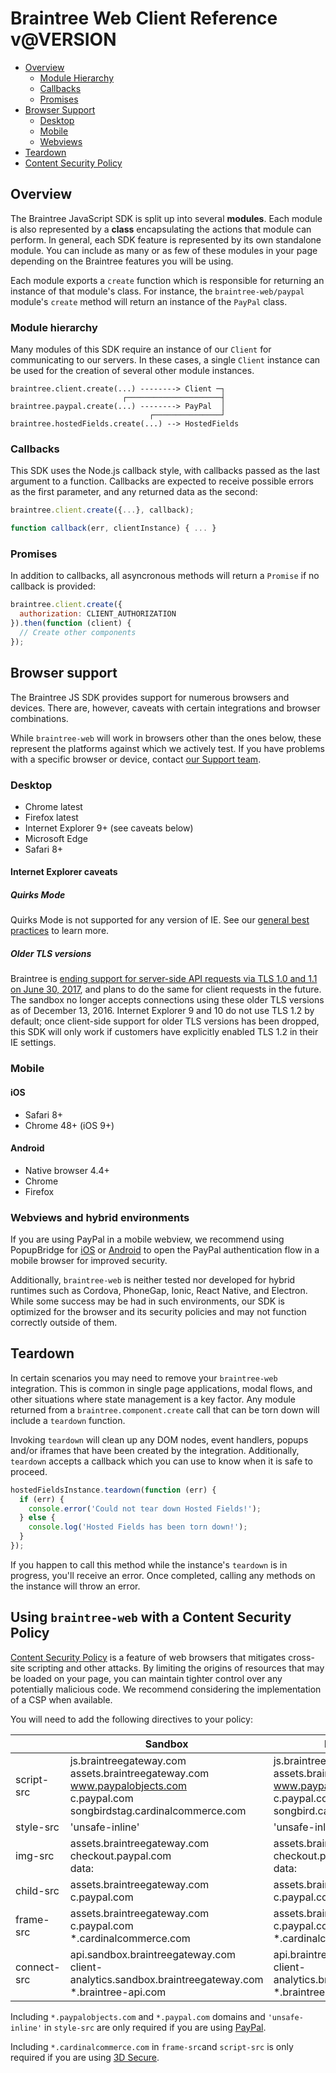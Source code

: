 # Braintree Web Client Reference <span>v@VERSION</span>

<span class="rule"></span>

* [Overview](#overview)
    * [Module Hierarchy](#module-hierarchy)
    * [Callbacks](#callbacks)
    * [Promises](#promises)
* [Browser Support](#browser-support)
    * [Desktop](#browser-support-desktop)
    * [Mobile](#browser-support-mobile)
    * [Webviews](#browser-support-webviews)
* [Teardown](#teardown)
* [Content Security Policy](#content-security-policy)

<span class="rule"></span>

<a id="overview"></a>
## Overview

The Braintree JavaScript SDK is split up into several __modules__. Each module is also represented by a __class__ encapsulating the actions that module can perform. In general, each SDK feature is represented by its own standalone module. You can include as many or as few of these modules in your page depending on the Braintree features you will be using.

Each module exports a `create` function which is responsible for returning an instance of that module's class. For instance, the `braintree-web/paypal` module's `create` method will return an instance of the `PayPal` class.

<a id="module-hierarchy"></a>
### Module hierarchy

Many modules of this SDK require an instance of our `Client` for communicating to our servers. In these cases, a single `Client` instance can be used for the creation of several other module instances.

```
braintree.client.create(...) --------> Client ─┐
                         ┌─────────────────────┤
braintree.paypal.create(...) --------> PayPal  │
                               ┌───────────────┘
braintree.hostedFields.create(...) --> HostedFields
```

<a id="callbacks"></a>
### Callbacks

This SDK uses the Node.js callback style, with callbacks passed as the last argument to a function. Callbacks are expected to receive possible errors as the first parameter, and any returned data as the second:

```javascript
braintree.client.create({...}, callback);

function callback(err, clientInstance) { ... }
```

<a id="promises"></a>
### Promises

In addition to callbacks, all asyncronous methods will return a `Promise` if no callback is provided:

```javascript
braintree.client.create({
  authorization: CLIENT_AUTHORIZATION
}).then(function (client) {
  // Create other components
});
```

<a id="browser-support"></a>
## Browser support

The Braintree JS SDK provides support for numerous browsers and devices. There are, however, caveats with certain integrations and browser combinations.

While `braintree-web` will work in browsers other than the ones below, these represent the platforms against which we actively test. If you have problems with a specific browser or device, contact [our Support team](https://developers.braintreepayments.com/forms/contact).

<a id="browser-support-desktop"></a>
### Desktop


- Chrome latest
- Firefox latest
- Internet Explorer 9+ (see caveats below)
- Microsoft Edge
- Safari 8+


#### Internet Explorer caveats

##### Quirks Mode

Quirks Mode is not supported for any version of IE. See our [general best practices](https://developers.braintreepayments.com/reference/general/best-practices#internet-explorer-quirks-mode) to learn more.

##### Older TLS versions

Braintree is [ending support for server-side API requests via TLS 1.0 and 1.1 on June 30, 2017](https://www.braintreepayments.com/blog/updating-your-production-environment-to-support-tlsv1-2/), and plans to do the same for client requests in the future. The sandbox no longer accepts connections using these older TLS versions as of December 13, 2016. Internet Explorer 9 and 10 do not use TLS 1.2 by default; once client-side support for older TLS versions has been dropped, this SDK will only work if customers have explicitly enabled TLS 1.2 in their IE settings.

<a id="browser-support-mobile"></a>
### Mobile

#### iOS

- Safari 8+
- Chrome 48+ (iOS 9+)

#### Android

- Native browser 4.4+
- Chrome
- Firefox

<a id="browser-support-webviews"></a>
### Webviews and hybrid environments

If you are using PayPal in a mobile webview, we recommend using PopupBridge for [iOS](https://github.com/braintree/popup-bridge-ios) or [Android](https://github.com/braintree/popup-bridge-android) to open the PayPal authentication flow in a mobile browser for improved security.

Additionally, `braintree-web` is neither tested nor developed for hybrid runtimes such as Cordova, PhoneGap, Ionic, React Native, and Electron. While some success may be had in such environments, our SDK is optimized for the browser and its security policies and may not function correctly outside of them.

<a id="teardown"></a>
## Teardown

In certain scenarios you may need to remove your `braintree-web` integration. This is common in single page applications, modal flows, and other situations where state management is a key factor. Any module returned from a `braintree.component.create` call that can be torn down will include a `teardown` function.

Invoking `teardown` will clean up any DOM nodes, event handlers, popups and/or iframes that have been created by the integration. Additionally, `teardown` accepts a callback which you can use to know when it is safe to proceed.

```js
hostedFieldsInstance.teardown(function (err) {
  if (err) {
    console.error('Could not tear down Hosted Fields!');
  } else {
    console.log('Hosted Fields has been torn down!');
  }
});
```

If you happen to call this method while the instance's `teardown` is in progress, you'll receive an error. Once completed, calling any methods on the instance will throw an error.

<a id="content-security-policy"></a>
## Using `braintree-web` with a Content Security Policy

[Content Security Policy](https://www.html5rocks.com/en/tutorials/security/content-security-policy/) is a feature of web browsers that mitigates cross-site scripting and other attacks. By limiting the origins of resources that may be loaded on your page, you can maintain tighter control over any potentially malicious code. We recommend considering the implementation of a CSP when available.

You will need to add the following directives to your policy:

|             | Sandbox                                                                                                                                  | Production                                                                                                                           |
|-------------|------------------------------------------------------------------------------------------------------------------------------------------|--------------------------------------------------------------------------------------------------------------------------------------|
| script-src  | js.braintreegateway.com<br/>assets.braintreegateway.com<br/>www.paypalobjects.com<br/>c.paypal.com<br/>songbirdstag.cardinalcommerce.com | js.braintreegateway.com<br/>assets.braintreegateway.com<br/>www.paypalobjects.com<br/>c.paypal.com<br/>songbird.cardinalcommerce.com |
| style-src   | 'unsafe-inline'                                                                                                                          | 'unsafe-inline'                                                                                                                      |
| img-src     | assets.braintreegateway.com<br/>checkout.paypal.com<br/>data:                                                                            | assets.braintreegateway.com<br/>checkout.paypal.com<br/>data:                                                                        |
| child-src   | assets.braintreegateway.com<br/>c.paypal.com                                                                                             | assets.braintreegateway.com<br/>c.paypal.com                                                                                         |
| frame-src   | assets.braintreegateway.com<br/>c.paypal.com<br/>*.cardinalcommerce.com                                                                  | assets.braintreegateway.com<br/>c.paypal.com<br/>*.cardinalcommerce.com                                                              |
| connect-src | api.sandbox.braintreegateway.com<br/>client-analytics.sandbox.braintreegateway.com<br/>*.braintree-api.com                               | api.braintreegateway.com<br/>client-analytics.braintreegateway.com<br/>*.braintree-api.com                                           |

Including `*.paypalobjects.com` and `*.paypal.com` domains and `'unsafe-inline'` in `style-src` are only required if you are using [PayPal](module-braintree-web_paypal-checkout.html).

Including `*.cardinalcommerce.com` in `frame-src`and `script-src` is only required if you are using [3D Secure](module-braintree-web_three-d-secure.html).

